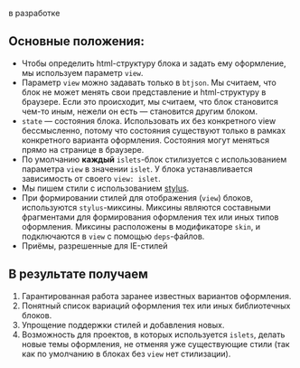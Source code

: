 в разработке


## Основные положения:
* Чтобы определить html-структуру блока и задать ему оформление, мы используем параметр `view`.
* Параметр `view` можно задавать только в `btjson`. Мы считаем, что блок не может менять свои представление и html-структуру в браузере. Если это происходит, мы считаем, что блок становится чем-то иным, нежели он есть — становится другим блоком.
* `state` — состояния блока. Использовать их без конкретного view бессмысленно, потому что состояния существуют только в рамках конкретного варианта оформления. Состояния могут меняться прямо на странице в браузере.
* По умолчанию **каждый** `islets`-блок стилизуется с использованием параметра `view` в значении `islet`. У блока устанавливается зависимость от своего `view: islet`.
* Мы пишем стили с использованием [stylus](http://learnboost.github.io/stylus/).
* При формировании стилей для отображения (`view`) блоков, используются `stylus`-миксины. Миксины являются составными фрагментами для формирования оформления тех или иных типов оформления. Миксины расположены в модификаторе `skin`, и подключаются в `view` с помощью `deps`-файлов.
* Приёмы, разрешенные для IE-стилей

## В результате получаем

1. Гарантированная работа заранее известных вариантов оформления.
2. Понятный список вариаций оформления тех или иных библиотечных блоков.
3. Упрощение поддержки стилей и добавления новых.
4. Возможность для проектов, в которых используется `islets`, делать новые темы оформления, не отменяя уже существующие стили (так как по умолчанию в блоках без `view` нет стилизации).
